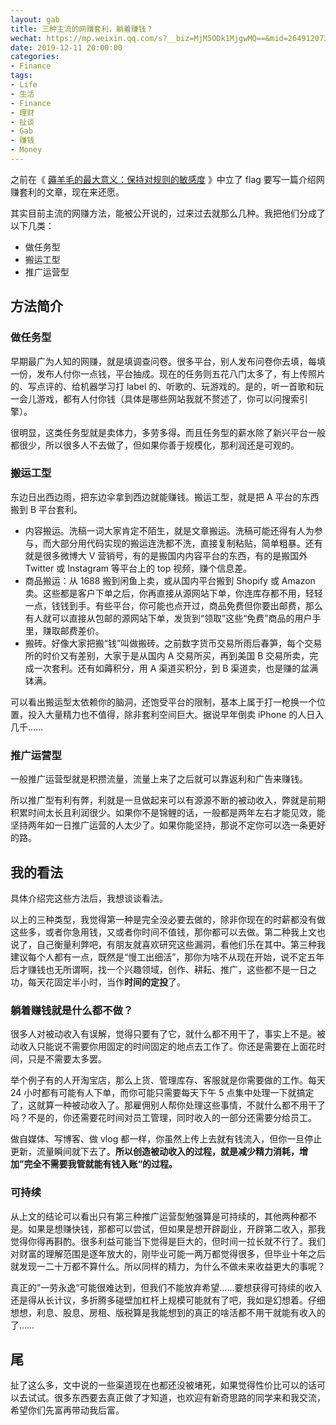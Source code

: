 ```yaml
---
layout: gab
title: 三种主流的网赚套利，躺着赚钱？
wechat: https://mp.weixin.qq.com/s?__biz=MjM5ODk1MjgwMQ==&mid=2649120735&idx=1&sn=31d6ae2dec2716167563d64d0e199ae5&chksm=bed015d189a79cc7b2dff215e33a982e6ffd617522ff275569d15eb1207ac777123abfbd2158&token=1498235136&lang=zh_CN#rd
date: 2019-12-11 20:00:00
categories:
- Finance
tags:
- Life
- 生活
- Finance
- 理财
- 扯谈
- Gab
- 赚钱
- Money
---
```



之前在《 [薅羊毛的最大意义：保持对规则的敏感度](https://geekplux.com/posts/meaning-of-getting-best-deal) 》中立了 flag 要写一篇介绍网赚套利的文章，现在来还愿。

其实目前主流的网赚方法，能被公开说的，过来过去就那么几种。我把他们分成了以下几类：

- 做任务型
- 搬运工型
- 推广运营型

## 方法简介

### 做任务型

早期最广为人知的网赚，就是填调查问卷。很多平台，别人发布问卷你去填，每填一份，发布人付你一点钱，平台抽成。现在的任务则五花八门太多了，有上传照片的、写点评的、给机器学习打 label 的、听歌的、玩游戏的。是的，听一首歌和玩一会儿游戏，都有人付你钱（具体是哪些网站我就不赘述了，你可以问搜索引擎）。

很明显，这类任务型就是卖体力，多劳多得。而且任务型的薪水除了新兴平台一般都很少，所以很多人不去做了，但如果你善于规模化，那利润还是可观的。

### 搬运工型

东边日出西边雨，把东边伞拿到西边就能赚钱。搬运工型，就是把 A 平台的东西搬到 B 平台套利。

- 内容搬运。洗稿一词大家肯定不陌生，就是文章搬运。洗稿可能还得有人为参与，而大部分用代码实现的搬运连洗都不洗，直接复制粘贴，简单粗暴。还有就是很多微博大 V 营销号，有的是搬国内内容平台的东西，有的是搬国外 Twitter 或 Instagram 等平台上的 top 视频，赚个信息差。
- 商品搬运：从 1688 搬到闲鱼上卖，或从国内平台搬到 Shopify 或 Amazon 卖。这些都是客户下单之后，你再直接从源网站下单，你连库存都不用，轻轻一点，钱钱到手。有些平台，你可能也点开过，商品免费但你要出邮费，那么有人就可以直接从包邮的源网站下单，发货到“领取”这些“免费”商品的用户手里，赚取邮费差价。
- 搬砖。好像大家把搬“钱”叫做搬砖。之前数字货币交易所雨后春笋，每个交易所的时价又有差别，大家于是从国内 A 交易所买，再到美国 B 交易所卖，完成一次套利。还有如薅积分，用 A 渠道买积分，到 B 渠道卖，也是赚的盆满钵满。

可以看出搬运型太依赖你的脑洞，还饱受平台的限制，基本上属于打一枪换一个位置，投入大量精力也不值得，除非套利空间巨大。据说早年倒卖 iPhone 的人日入几千……

### 推广运营型

一般推广运营型就是积攒流量，流量上来了之后就可以靠返利和广告来赚钱。

所以推广型有利有弊，利就是一旦做起来可以有源源不断的被动收入，弊就是前期积累时间太长且利润很少。如果你不是锦鲤的话，一般都是两年左右才能见效，能坚持两年如一日推广运营的人太少了。如果你能坚持，那说不定你可以选一条更好的路。

## 我的看法
具体介绍完这些方法后，我想谈谈看法。

以上的三种类型，我觉得第一种是完全没必要去做的，除非你现在的时薪都没有做这些多，或者你急用钱，又或者你时间不值钱，那你都可以去做。第二种我上文也说了，自己衡量利弊吧，有朋友就喜欢研究这些漏洞，看他们乐在其中。第三种我建议每个人都有一点，既然是“慢工出细活”，那你为啥不从现在开始，说不定五年后才赚钱也无所谓啊，找一个兴趣领域，创作、耕耘、推广，这些都不是一日之功，每天花固定半小时，当作**时间的定投**了。

### 躺着赚钱就是什么都不做？

很多人对被动收入有误解，觉得只要有了它，就什么都不用干了，事实上不是。被动收入只能说不需要你用固定的时间固定的地点去工作了。你还是需要在上面花时间，只是不需要太多罢。

举个例子有的人开淘宝店，那么上货、管理库存、客服就是你需要做的工作。每天 24 小时都有可能有人下单，而你可能只需要每天下午 5 点集中处理一下就搞定了，这就算一种被动收入了。那雇佣别人帮你处理这些事情，不就什么都不用干了吗？不是的，你还需要花时间对员工管理，同时收入的一部分还需要分给员工。

做自媒体、写博客、做 vlog 都一样，你虽然上传上去就有钱流入，但你一旦停止更新，流量瞬间就下去了。**所以创造被动收入的过程，就是减少精力消耗，增加”完全不需要我管就能有钱入账“的过程。**

### 可持续

从上文的结论可以看出只有第三种推广运营型勉强算是可持续的，其他两种都不是。如果是想赚快钱，那都可以尝试，但如果是想开辟副业，开辟第二收入，那我觉得你得再斟酌。很多利益可能当下觉得是巨大的，但时间一拉长就不行了。我们对财富的理解范围是逐年放大的，刚毕业可能一两万都觉得很多，但毕业十年之后就发现一二十万都不算什么。所以同样的精力，为什么不做未来收益更大的事呢？

真正的”一劳永逸“可能很难达到，但我们不能放弃希望……要想获得可持续的收入还是得从长计议，多折腾多碰壁加杠杆上规模可能就有了吧，我如是幻想着。仔细想想，利息、股息、房租、版税算是我能想到的真正的啥活都不用干就能有收入的了……

## 尾
扯了这么多，文中说的一些渠道现在也都还没被堵死，如果觉得性价比可以的话可以去试试。很多东西要去真正做了才知道，也欢迎有新奇思路的同学来和我交流，希望你们先富再带动我后富。